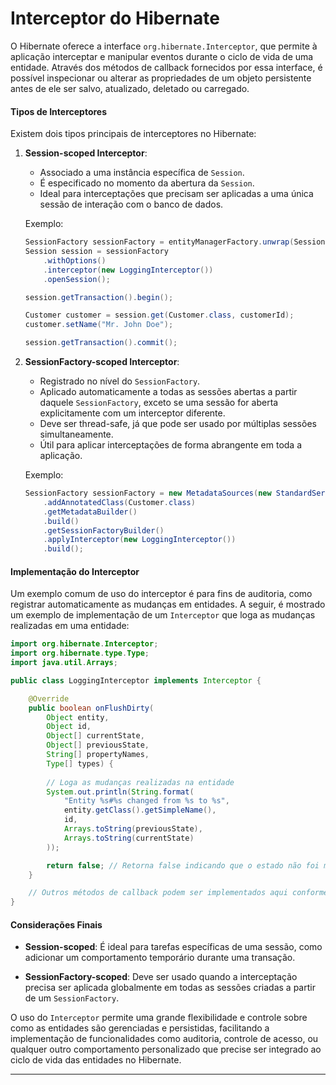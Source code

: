 # Interceptor do Hibernate

O Hibernate oferece a interface `org.hibernate.Interceptor`, que permite à aplicação interceptar e manipular eventos durante o ciclo de vida de uma entidade. Através dos métodos de callback fornecidos por essa interface, é possível inspecionar ou alterar as propriedades de um objeto persistente antes de ele ser salvo, atualizado, deletado ou carregado.

#### Tipos de Interceptores

Existem dois tipos principais de interceptores no Hibernate:

1. **Session-scoped Interceptor**:
    - Associado a uma instância específica de `Session`.
    - É especificado no momento da abertura da `Session`.
    - Ideal para interceptações que precisam ser aplicadas a uma única sessão de interação com o banco de dados.

   Exemplo:
   ```java
   SessionFactory sessionFactory = entityManagerFactory.unwrap(SessionFactory.class);
   Session session = sessionFactory
       .withOptions()
       .interceptor(new LoggingInterceptor())
       .openSession();

   session.getTransaction().begin();

   Customer customer = session.get(Customer.class, customerId);
   customer.setName("Mr. John Doe");

   session.getTransaction().commit();
   ```

2. **SessionFactory-scoped Interceptor**:
    - Registrado no nível do `SessionFactory`.
    - Aplicado automaticamente a todas as sessões abertas a partir daquele `SessionFactory`, exceto se uma sessão for aberta explicitamente com um interceptor diferente.
    - Deve ser thread-safe, já que pode ser usado por múltiplas sessões simultaneamente.
    - Útil para aplicar interceptações de forma abrangente em toda a aplicação.

   Exemplo:
   ```java
   SessionFactory sessionFactory = new MetadataSources(new StandardServiceRegistryBuilder().build())
       .addAnnotatedClass(Customer.class)
       .getMetadataBuilder()
       .build()
       .getSessionFactoryBuilder()
       .applyInterceptor(new LoggingInterceptor())
       .build();
   ```

#### Implementação do Interceptor

Um exemplo comum de uso do interceptor é para fins de auditoria, como registrar automaticamente as mudanças em entidades. A seguir, é mostrado um exemplo de implementação de um `Interceptor` que loga as mudanças realizadas em uma entidade:

```java
import org.hibernate.Interceptor;
import org.hibernate.type.Type;
import java.util.Arrays;

public class LoggingInterceptor implements Interceptor {

    @Override
    public boolean onFlushDirty(
        Object entity,
        Object id,
        Object[] currentState,
        Object[] previousState,
        String[] propertyNames,
        Type[] types) {
        
        // Loga as mudanças realizadas na entidade
        System.out.println(String.format(
            "Entity %s#%s changed from %s to %s",
            entity.getClass().getSimpleName(),
            id,
            Arrays.toString(previousState),
            Arrays.toString(currentState)
        ));

        return false; // Retorna false indicando que o estado não foi modificado
    }

    // Outros métodos de callback podem ser implementados aqui conforme a necessidade
}
```

#### Considerações Finais

- **Session-scoped**: É ideal para tarefas específicas de uma sessão, como adicionar um comportamento temporário durante uma transação.

- **SessionFactory-scoped**: Deve ser usado quando a interceptação precisa ser aplicada globalmente em todas as sessões criadas a partir de um `SessionFactory`.

O uso do `Interceptor` permite uma grande flexibilidade e controle sobre como as entidades são gerenciadas e persistidas, facilitando a implementação de funcionalidades como auditoria, controle de acesso, ou qualquer outro comportamento personalizado que precise ser integrado ao ciclo de vida das entidades no Hibernate.

---

